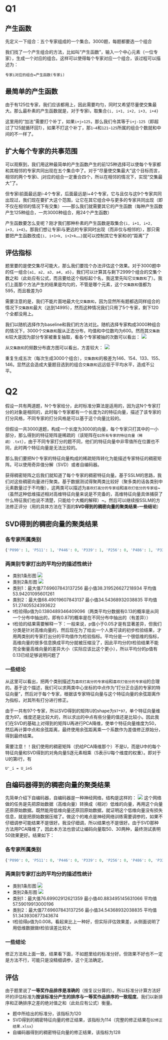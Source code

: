 Q1
========
产生函数
--------
先定义一下组合：五个专家组成的一个集合。3000题，每题都要选一个组合

我们找了一个产生组合的方法，比如叫“产生函数”，输入一个中心元素（一位专家），生成一个对应的组合。这样可以使得每个专家对应一个组合，该过程可以描述为：
```
专家i对应的组合=产生函数(专家i)
```

最简单的产生函数
-------
由于有125位专家，我们应该都用上，因此需要均匀，同时又希望尽量使交集最大。那么最朴素的产生函数就是，对于专家i，取集合`{i, i+1, i+2, i+3, i+4}`

这里用的“加法”需要打个补丁，如果`i+j>125`，那么我们令其等于`i+j-125`（即超过了125就循环回1），如果不打这个补丁，那`1~4`和`121~125`所属的组合个数就和中间的不一样了。

扩大每个专家的共事范围
---------
可以观察到，我们用这种最简单的产生函数产生的前125种选择可以使每个专家都和其相邻的专家共同出现在五个集合中了。对于“尽量使交集最大”这个目标而言，相邻的两个专家i、j对应的组合一定重合四个，所以在相邻的情况下，实现“交集最大”了。

但专家i前面最远是i-4个专家，后面最远是i+4个专家，它与且仅与这9个专家共同出现过，我们现在要扩大这个范围，让它在其它组合中与更多的专家共同出现（即不仅在相邻的情况下有交集）——那么我们就需要其它的产生函数（每种产生函数产生125种组合，一共3000种组合，用24个产生函数）

产生函数要怎么变呢？刚才我们那种朴素的产生函数是取集合`{i, i+1, i+2, i+3, i+4}`。那我们想让专家i与更远的专家同时出现（而非仅与相邻的），那只需要把产生函数改成`{i, i+1+k, i+2+k……}`就可以控制其它专家和i的“距离”了

评估指标
-----------
题里要的是使交集尽可能大，那么我们要找个办法评估这个效果。对于3000题中的任一组合`{a1, a2, a3, a4, a5}`，我们可以计算其与剩下2999个组合的交集个数之和（此处应有公式，而且要给这个指标起个名，我这里先叫它`交集数和`了）。我们上面那个方法产生的结果是均匀的，不管是哪个元素，这个`交集数和`值都为595，而且极差为0

需要注意的是，我们不能片面地最大化`交集数和`，因为显然所有题都选同样组合的情况下`交集数和`最大（达到14995），然而这种情况我们只用了5个专家，剩下120个全都没用上。

我们以随机选择作为baseline和我们的方法对比。随机选择专家构成3000种组合的情况下，3000个`交集数和`服从正态分布，均值和中位数均为600。然而其`交集数和`较大是因为部分专家被重复抽取，看各个专家被抽的次数可以看出：
![](随机选择各专家被抽取数量.png)

从`交集数和`的频数分布直方图可以看出，方差较大：
![](随机选择交集数和直方图.png)

重复生成五次（每次生成3000个组合），`交集数和`的极差为146、154、133、155、146。显然这会造成大量题目选到的组合`交集数和`远远低于平均水平，造成不公平。

Q2
=========
假设一共有两道题，N个专家给分，此时标准分算法是适用的，因为这N个专家打分的对象是相同的，此时每个专家都有一个长度为2的特征向量，描述了该专家的打分风格，不同专家的打分风格是可以基于这个向量比较的。

但假设一共3000道题，构成一个长度为3000的向量，每个专家只打其中的一小部分，那么得到的特征矩阵是稀疏的（该矩阵在`Q2所有专家的特征向量（稀疏）.txt`），由于不同专家打分的题不同，他们的特征向量中非零值所在位置也不同，此时两个特征向量是无法比较的。

那么我们要把N个专家的特征向量构成的稀疏矩阵转化为能描述专家特征的稠密矩阵。可以使用奇异值分解（SVD）或者自编码器。

获得稠密矩阵之后我们就知道了每个专家的稠密特征向量。基于SSLM的思路，我们对这些稠密向量进行聚类。基于数据测试得聚两类比较好（聚多类的话各类别中元素数量过于不均衡），这两类可以描述为`喜欢打高分的专家组`和`喜欢打低分的专家组`~（虽然这种低维描述相对高维特征向量来说是不完备的，高维特征向量具体捕获了什么特征我们也说不清楚，只能给个大概的解释）~。然后可以继续按SSLM的方法修正评分（用的具体方法在下面的**SVD得到的稠密向量的聚类结果-一些结论**）

SVD得到的稠密向量的聚类结果
----------
### 各专家所属类别
``` python
{'P090': 1, 'P511': 1, 'P446': 0, 'P339': 1, 'P256': 0, 'P486': 1, 'P336': 0, 'P200': 1, 'P477': 0, 'P370': 1, 'P322': 1, 'P120': 0, 'P571': 0, 'P573': 0, 'P732': 1, 'P270': 1, 'P126': 0, 'P127': 0, 'P758': 1, 'P704': 0, 'P344': 0, 'P069': 0, 'P482': 1, 'P372': 1, 'P235': 1, 'P658': 0, 'P466': 0, 'P132': 1, 'P118': 0, 'P255': 0, 'P555': 1, 'P070': 0, 'P497': 0, 'P494': 1, 'P454': 1, 'P350': 0, 'P240': 0, 'P464': 0, 'P356': 0, 'P236': 1, 'P223': 0, 'P022': 1, 'P212': 0, 'P459': 0, 'P402': 1, 'P756': 1, 'P082': 0, 'P615': 0, 'P170': 0, 'P297': 0, 'P150': 0, 'P418': 1, 'P376': 1, 'P391': 1, 'P233': 1, 'P601': 0, 'P672': 1, 'P453': 0, 'P287': 0, 'P056': 1, 'P484': 0, 'P526': 0, 'P230': 0, 'P676': 0, 'P580': 0, 'P005': 0, 'P163': 0, 'P625': 0, 'P485': 0, 'P449': 0, 'P267': 0, 'P592': 1, 'P143': 0, 'P138': 0, 'P462': 0, 'P294': 1, 'P587': 1, 'P225': 1, 'P576': 0, 'P438': 0, 'P635': 0, 'P767': 1, 'P406': 1, 'P654': 0, 'P513': 1, 'P434': 0, 'P266': 0, 'P125': 0, 'P386': 1, 'P229': 1, 'P549': 1, 'P443': 0, 'P282': 1, 'P506': 1, 'P334': 0, 'P632': 0, 'P753': 1}
```
### 两类别专家打出的平均分的描述性统计
* 类别1条形图
![](Q2SVD第一类专家平均分.png)
* 类别2条形图
![](Q2SVD第二类专家平均分.png)
* 类别1：最大值77.69607843137256 最小值38.319526627218934 平均值53.94201095601261
* 类别2：最大值68.49019607843137 最小值34.54368932038835 平均值51.27405524393622
* t检验得p值为0.1380489346409096（两类平均分数据有0.13的概率是从同一个分布中抽出的，即有0.87的概率是在不同分布中抽出的（有差异））
* t检验的结果需要解释一下：一般来说，p值小于0.05才是有显著差异，但我们分类是针对高维向量的，然后现在为了给出一个人类可读的初步检验结果，才用两类别的专家打出分的平均值作为检验指标。平均分是一个很低维的指标，高维向量的很多信息换成平均分就被压缩没了，因此平均分的t检验结果不能完全衡量高维向量的差异大小（实际应该比这个更小），所以平均分的p值有0.13已经足够说明问题了

### 一些结论
从这里可以看出，把两个类别描述为`喜欢打高分的专家组`和`喜欢打低分的专家组`的合理的。基于这个描述，我们可以求两类中心坐标的中点作为“打分正合适的专家的特征向量”，然后对于每个专家，根据该专家特征向量与这个特征向量的余弦距离作为指标，对其所有打分进行修正。

由于一共有97个专家，所以SVD得到的矩阵U的shape为`97*97`，单个特征向量维度为97。维度还是比较大的，所以求出的中点有些分量的值还是比较小。因此我们在SVD的基础上对得到的矩阵U再进行PCA降维，使单个特征向量维度为50，然后再计算中点和余弦距离，最终使用余弦距离乘一个系数作为差值修正原始分，得到最终结果。

需要注意！！我们使用的稠密矩阵（扔给PCA降维那个）不是U，而是U中的每个特征向量和SVD得到的对角向量S逐元素相乘（S表示U每个维度的权重）。即对于U的第i行，有
```
U'_i = U_i⊙S
```

自编码器得到的稠密向量的聚类结果
-------------
先简单介绍下自编码器，自编码器是一种神经网络，结构是这样的：
![](自编码器示意图.png)
这个网络做的任务是先把原始数据（高维向量）转换成（相对）低维的向量，再用这个向量还原原始数据。既然能用低维向量还原回原始数据，就证明这个低维向量没有损失信息，就是把原始数据压缩了。做这个的难点是神经网络训练需要调参的，如果不仔细调参可能结果不是很好。我没仔细调，所以结果也不是很好。由于SVD那种方法用PCA降维了，因此本方法也尝试让编码向量取50、30两种，最终测试表明50效果更好。结果如下：

### 各专家所属类别
``` python
{'P090': 0, 'P511': 0, 'P446': 0, 'P339': 0, 'P256': 0, 'P486': 0, 'P336': 0, 'P200': 0, 'P477': 0, 'P370': 0, 'P322': 0, 'P120': 0, 'P571': 0, 'P573': 0, 'P732': 0, 'P270': 0, 'P126': 0, 'P127': 0, 'P758': 0, 'P704': 0, 'P344': 0, 'P069': 0, 'P482': 0, 'P372': 1, 'P235': 0, 'P658': 0, 'P466': 0, 'P132': 1, 'P118': 1, 'P255': 0, 'P555': 0, 'P070': 0, 'P497': 1, 'P494': 0, 'P454': 0, 'P350': 0, 'P240': 0, 'P464': 0, 'P356': 1, 'P236': 1, 'P223': 0, 'P022': 0, 'P212': 0, 'P459': 0, 'P402': 0, 'P756': 0, 'P082': 1, 'P615': 1, 'P170': 1, 'P297': 0, 'P150': 0, 'P418': 0, 'P376': 0, 'P391': 0, 'P233': 0, 'P601': 0, 'P672': 0, 'P453': 0, 'P287': 0, 'P056': 0, 'P484': 0, 'P526': 0, 'P230': 0, 'P676': 0, 'P580': 1, 'P005': 0, 'P163': 1, 'P625': 1, 'P485': 0, 'P449': 0, 'P267': 0, 'P592': 0, 'P143': 0, 'P138': 0, 'P462': 0, 'P294': 0, 'P587': 0, 'P225': 0, 'P576': 0, 'P438': 0, 'P635': 0, 'P767': 0, 'P406': 0, 'P654': 0, 'P513': 0, 'P434': 0, 'P266': 0, 'P125': 0, 'P386': 0, 'P229': 0, 'P549': 0, 'P443': 1, 'P282': 1, 'P506': 0, 'P334': 0, 'P632': 1, 'P753': 1}
```
### 两类别专家打出的平均分的描述性统计
* 类别1条形图
![](Q2自编码器第一类专家平均分.png)
* 类别2条形图
![](Q2自编码器第二类专家平均分.png)
* 类别1：最大值76.69902912621359 最小值40.883495145631066 平均值57.59019913000196
* 类别2：最大值77.69607843137256 最小值34.54368932038835 平均值51.343930877343674
* t检验得p值为0.008。看起来比上一种好，但实际评估效果差，从侧面说明了用低维数据做t检验误差比较大

### 一些结论
修正方法和上面一致，结果看下面，不如题里给的标准分好。但效果不好也不一定是方法不行，可能只是没精细调参，这个无法确定。

评估
--------
由于题里说了**一等奖作品排序是准确的**（按复议分算的）。所以标准分计算方法好坏的评估标准为**按该标准分产生的排序与一等奖作品排序的一致程度**。我们以新排序和正确排序之差的绝对值之和（此处应有公式）衡量。
* 题中所给出的标准分，该指标为120
* SVD得到的稠密特征向量的修正结果，该指标为114（完整的修正结果在`Q2修正结果.xlsx`）
* 自编码器得到的稠密特征向量的修正结果，该指标为128